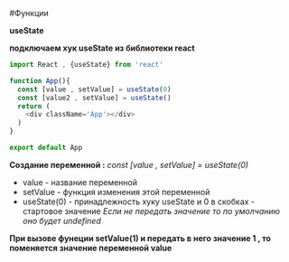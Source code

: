 #Функции 

**useState**

**подключаем хук useState из библиотеки react**

```javascript
import React , {useState} from 'react'

function App(){
  const [value , setValue] = useState(0)
  const [value2 , setValue] = useState()
  return (
    <div className='App'></div>
  )
}

export default App
```

**Создание переменной :**
*const [value , setValue] = useState(0)*
* value - название переменной
* setValue - функция изменения этой переменной 
* useState(0) - принадлежность хуку useState  и 0 в скобках - стартовое значение 
*Если не передать значение то по умолчанию оно будет undefined*

**При вызове фунеции setValue(1) и передать в него значение 1 , то поменяется значение переменной value**

